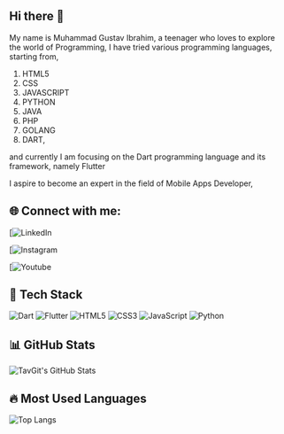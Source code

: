 ## Hi there 👋

My name is Muhammad Gustav Ibrahim, a teenager who loves to explore the world of Programming,
I have tried various programming languages, starting from,

1. HTML5
2. CSS
3. JAVASCRIPT
4. PYTHON
5. JAVA
6. PHP
7. GOLANG
8. DART,

and currently I am focusing on the Dart programming language and its framework, namely Flutter

I aspire to become an expert in the field of Mobile Apps Developer,

## 🌐 Connect with me:
[![LinkedIn](https://www.linkedin.com/in/muhammad-gustav-ibrahim-7a2a01293/)

[![Instagram](https://www.instagram.com/mhmmdgustavibrm_tech/)

[![Youtube](https://www.youtube.com/@GustavIbrahim)

## 🚀 Tech Stack
![Dart](https://img.shields.io/badge/Dart-0175C2?style=for-the-badge&logo=dart&logoColor=white)
![Flutter](https://img.shields.io/badge/Flutter-02569B?style=for-the-badge&logo=flutter&logoColor=white)
![HTML5](https://img.shields.io/badge/HTML5-E34F26?style=for-the-badge&logo=html5&logoColor=white)
![CSS3](https://img.shields.io/badge/CSS3-1572B6?style=for-the-badge&logo=css3&logoColor=white)
![JavaScript](https://img.shields.io/badge/JavaScript-F7DF1E?style=for-the-badge&logo=javascript&logoColor=black)
![Python](https://img.shields.io/badge/Python-3776AB?style=for-the-badge&logo=python&logoColor=white)

## 📊 GitHub Stats
![TavGit's GitHub Stats](https://github-readme-stats.vercel.app/api?username=TavGit&show_icons=true&theme=tokyonight)


## 🔥 Most Used Languages
![Top Langs](https://github-readme-stats.vercel.app/api/top-langs/?username=**TavGit**&langs_count=5&layout=compact&hide=php,c,cpp,java,typescript&theme=tokyonight)


